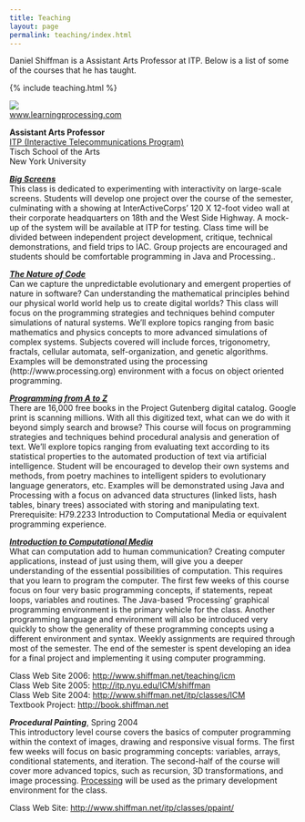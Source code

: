 ```yaml
---
title: Teaching
layout: page
permalink: teaching/index.html
---
```


Daniel Shiffman is a Assistant Arts Professor at ITP. Below is a list of some of the courses that he has taught.

{% include teaching.html %}


<p><a href="http://www.learningprocessing.com"><img src="http://farm4.static.flickr.com/3289/2909195001_9c7d94e1cb_m.jpg"/></a><br />
<a href="http://www.learningprocessing.com">www.learningprocessing.com</a></p>
<p><b>Assistant Arts Professor</b><br />
<a href="http://www.itp.nyu.edu">ITP (Interactive Telecommunications Program)</a><br />
Tisch School of the Arts<br />
New York University</p>
<p><b><i><a href="http://itp.nyu.edu/varwiki/BigScreens/BigScreens">Big Screens</a></i></b><br />
This class is dedicated to experimenting with interactivity on large-scale screens. Students will develop one project over the course of the semester, culminating with a showing at InterActiveCorps&#8217; 120 X 12-foot video wall at their corporate headquarters on 18th and the West Side Highway. A mock-up of the system will be available at ITP for testing. Class time will be divided between independent project development, critique, technical demonstrations, and field trips to IAC. Group projects are encouraged and students should be comfortable programming in Java and Processing..</p>
<p><b><i><a href="http://www.shiffman.net/teaching/nature">The Nature of Code</a></i></b><br />
Can we capture the unpredictable evolutionary and emergent properties of nature in software? Can understanding the mathematical principles behind our physical world world help us to create digital worlds? This class will focus on the programming strategies and techniques behind computer simulations of natural systems. We&#8217;ll explore topics ranging from basic mathematics and physics concepts to more advanced simulations of complex systems. Subjects covered will include forces, trigonometry, fractals, cellular automata, self-organization, and genetic algorithms. Examples will be demonstrated using the processing (http://www.processing.org) environment with a focus on object oriented programming. </p>
<p><b><i><a href="http://www.shiffman.net/teaching/a2z">Programming from A to Z</a></i></b><br />
There are 16,000 free books in the Project Gutenberg digital catalog. Google print is scanning millions. With all this digitized text, what can we do with it beyond simply search and browse? This course will focus on programming strategies and techniques behind procedural analysis and generation of text. We&#8217;ll explore topics ranging from evaluating text according to its statistical properties to the automated production of text via artificial intelligence. Student will be encouraged to develop their own systems and methods, from poetry machines to intelligent spiders to evolutionary language generators, etc. Examples will be demonstrated using Java and Processing with a focus on advanced data structures (linked lists, hash tables, binary trees) associated with storing and manipulating text. Prerequisite: H79.2233 Introduction to Computational Media or equivalent programming experience.</p>
<p><b><i><a href="http://itp.nyu.edu/icm">Introduction to Computational Media</a></i></b><br />
What can computation add to human communication?  Creating computer applications, instead of just using them, will give you a deeper understanding of the essential possibilities of computation.  This requires that you learn to program the computer.  The first few weeks of this course focus on four very basic programming concepts, if statements, repeat loops, variables and routines.  The Java-based &#8216;Processing&#8217; graphical programming environment is the primary vehicle for the class. Another programming language and environment will also be introduced very quickly to show the generality of these programming concepts using a different environment and syntax.  Weekly assignments are required through most of the semester.  The end of the semester is spent developing an idea for a final project and implementing it using computer programming.</p>
<p>Class Web Site 2006: <a href="http://www.shiffman.net/teaching/icm">http://www.shiffman.net/teaching/icm</a><br />
Class Web Site 2005: <a href="http://itp.nyu.edu/ICM/shiffman">http://itp.nyu.edu/ICM/shiffman</a><br />
Class Web Site 2004: <a href="http://www.shiffman.net/itp/classes/ICM/">http://www.shiffman.net/itp/classes/ICM</a><br />
Textbook Project: <a href="http://book.shiffman.net">http://book.shiffman.net</a></p>
<p><b><i>Procedural Painting</i></b>, Spring 2004<br />
This introductory level course covers the basics of computer programming within the context of images, drawing and responsive visual forms.   The first few weeks will focus on basic programming concepts: variables, arrays, conditional statements, and iteration.   The second-half of the course will cover more advanced topics, such as recursion, 3D transformations, and image processing. <a href="http://www.processing.org">Processing</a> will be used as the primary development environment for the class.</p>
<p>Class Web Site: <a href="http://www.shiffman.net/itp/classes/ppaint/">http://www.shiffman.net/itp/classes/ppaint/</a></p>